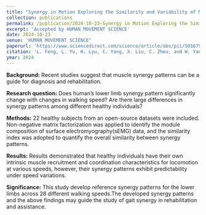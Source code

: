 ```yaml
---
title: "Synergy in Motion Exploring the Similarity and Variability of Muscle Synergy Patterns in Healthy Individuals"
collection: publications
permalink: /publication/2024-10-23-Synergy in Motion Exploring the Similarity and Variability of Muscle Synergy Patterns in Healthy Individuals
excerpt: 'Accepted by HUMAN MOVEMENT SCIENCE'
date: 2024-10-23
venue: 'HUMAN MOVEMENT SCIENCE'
paperurl: 'https://www.sciencedirect.com/science/article/abs/pii/S0167945724001258'
citation: 'L. Feng, L. Yu, H. Lyu, C. Yang, X. Liu, C. Zhou, and W. Yang, “Synergy in motion: Exploring the similarity and variability of muscle synergy patterns in healthy individuals,” Human Movement Science, vol. 98, p. 103300, 2024, doi: 10.1016/j.humov.2024.103300.'
year: 2024
---
```


**Background:** Recent studies suggest that muscle synergy patterns can be a guide for diagnosis and rehabilitation. 

**Research question:** Does human’s lower limb synergy pattern significantly change with changes in walking speed? Are there large differences in synergy patterns among different healthy individuals?

**Methods:** 22 healthy subjects from an open-source datasets were included. Non-negative matrix factorization was applied to identify the module composition of surface electromyography(sEMG) data, and the similarity index was adopted to quantify the overall similarity between synergy patterns. 

**Results:** Results demonstrated that healthy individuals have their own intrinsic muscle recruitment and coordination characteristics for locomotion at various speeds, however, their synergy patterns exhibit predictability under speed variations. 

**Significance:** This study develop  reference synergy patterns for the lower limbs across 28 different walking speeds.The developed synergy patterns and the above findings may guide the study of gait synergy in rehabilitation and assistance.
